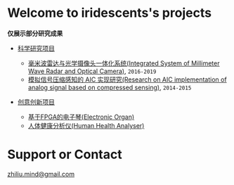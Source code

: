 # Welcome to iridescents's projects

**仅展示部分研究成果**


- [科学研究项目](research/index.md)
	- [毫米波雷达与光学摄像头一体化系统(Integrated System of Millimeter Wave Radar and Optical Camera)](Research/AnalogInformationConverter/index.md), ``2016-2019``
	- [模拟信号压缩感知的 AIC 实现研究(Research on AIC implementation of analog signal based on compressed sensing)](Research/AnalogInformationConverter/index.md), ``2014-2015``

- [创意创新项目](Creative/index.md)
	- [基于FPGA的电子琴(Electronic Organ)](Creative/ElectronicOrgan/index.md)
	- [人体健康分析仪(Human Health Analyser)](Creative/HumanHealthAnalyzer/index.md)




# Support or Contact

zhiliu.mind@gmail.com
